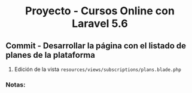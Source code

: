 
<!-- Title -->
<h1 align="center">Proyecto - Cursos Online con Laravel 5.6</h1>
<!-- End Title -->

<!-- Commit name -->
<h2>Commit - <strong>Desarrollar la página con el listado de planes de la plataforma</strong></h2>
<!-- End Commit name -->

<!-- Commit instructions -->
<ol>
  <li>Edición de la vista <code>resources/views/subscriptions/plans.blade.php</code></li>
</ol>
<!-- End Commit instructions -->

  <!-- Notes -->
  <h3>Notas:</h3>
  <ul>
  
  </ul>

  <em></em>
  <!-- End notes -->